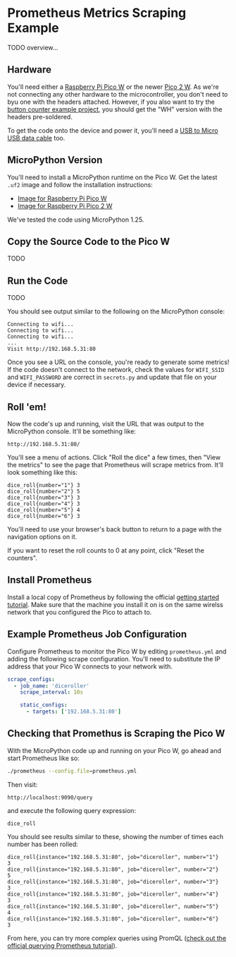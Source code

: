 # Prometheus Metrics Scraping Example

TODO overview...

## Hardware

You'll need either a [Raspberry Pi Pico W](https://shop.pimoroni.com/products/raspberry-pi-pico-w?variant=40059369652307) or the newer [Pico 2 W](https://shop.pimoroni.com/products/raspberry-pi-pico-2-w?variant=54852253024635).  As we're not connecting any other hardware to the microcontroller, you don't need to byu one with the headers attached. However, if you also want to try the [button counter example project](../button-counter/), you should get the "WH" version with the headers pre-soldered.

To get the code onto the device and power it, you'll need a [USB to Micro USB data cable](https://shop.pimoroni.com/products/usb-a-to-microb-cable-black?variant=31241639562) too.

## MicroPython Version 

You'll need to install a MicroPython runtime on the Pico W.  Get the latest `.uf2` image and follow the installation instructions:

* [Image for Raspberry Pi Pico W](https://micropython.org/download/RPI_PICO_W/)
* [Image for Raspberry Pi Pico 2 W](https://micropython.org/download/RPI_PICO2_W/)

We've tested the code using MicroPython 1.25.

## Copy the Source Code to the Pico W

TODO

## Run the Code

TODO

You should see output similar to the following on the MicroPython console:

```
Connecting to wifi...
Connecting to wifi...
Connecting to wifi...
...
Visit http://192.168.5.31:80
```

Once you see a URL on the console, you're ready to generate some metrics!  If the code doesn't connect to the network, check the values for `WIFI_SSID` and `WIFI_PASSWORD` are correct in `secrets.py` and update that file on your device if necessary.

## Roll 'em!

Now the code's up and running, visit the URL that was output to the MicroPython console.  It'll be something like:

```
http://192.168.5.31:80/
```

You'll see a menu of actions.  Click "Roll the dice" a few times, then "View the metrics" to see the page that Prometheus will scrape metrics from.  It'll look something like this:

```
dice_roll{number="1"} 3
dice_roll{number="2"} 5
dice_roll{number="3"} 3
dice_roll{number="4"} 3
dice_roll{number="5"} 4
dice_roll{number="6"} 3
```

You'll need to use your browser's back button to return to a page with the navigation options on it.

If you want to reset the roll counts to 0 at any point, click "Reset the counters".

## Install Prometheus

Install a local copy of Prometheus by following the official [getting started tutorial](https://prometheus.io/docs/prometheus/latest/getting_started/). Make sure that the machine you install it on is on the same wirelss network that you configured the Pico to attach to.

## Example Prometheus Job Configuration

Configure Prometheus to monitor the Pico W by editing `prometheus.yml` and adding the following scrape configuration. You'll need to substitute the IP address that your Pico W connects to your network with.

```yaml
scrape_configs:
  - job_name: 'diceroller'
    scrape_interval: 10s

    static_configs:
      - targets: ['192.168.5.31:80']
```

## Checking that Promethus is Scraping the Pico W

With the MicroPython code up and running on your Pico W, go ahead and start Prometheus like so:

```bash
./prometheus --config.file=prometheus.yml
```

Then visit:

```
http://localhost:9090/query
```

and execute the following query expression:

```
dice_roll
```

You should see results similar to these, showing the number of times each number has been rolled:

```
dice_roll{instance="192.168.5.31:80", job="diceroller", number="1"}	  3
dice_roll{instance="192.168.5.31:80", job="diceroller", number="2"}	  5
dice_roll{instance="192.168.5.31:80", job="diceroller", number="3"}	  3
dice_roll{instance="192.168.5.31:80", job="diceroller", number="4"}	  3
dice_roll{instance="192.168.5.31:80", job="diceroller", number="5"}	  4
dice_roll{instance="192.168.5.31:80", job="diceroller", number="6"}	  3
```

From here, you can try more complex queries using PromQL ([check out the official querying Prometheus tutorial](https://prometheus.io/docs/prometheus/latest/querying/basics/)).